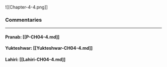 ![[Chapter-4-4.png]]

### Commentaries

---

#### Pranab: [[P-CH04-4.md]]

#### Yukteshwar: [[Yukteshwar-CH04-4.md]]

#### Lahiri: [[Lahiri-CH04-4.md]]
